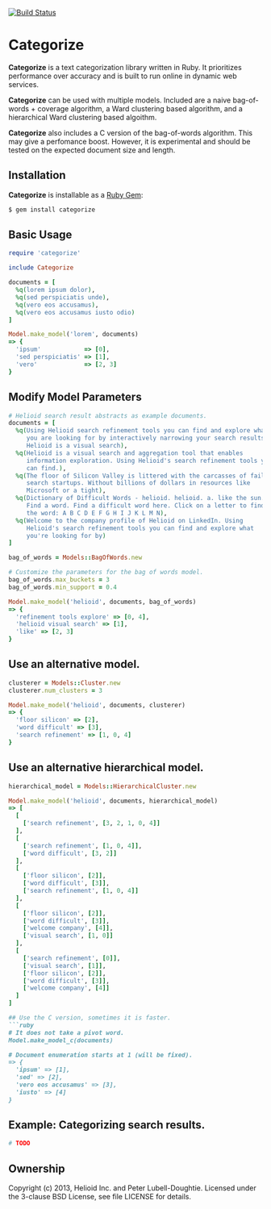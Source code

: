 [![Build Status](https://travis-ci.org/helioid/categorize.png?branch=master)](https://travis-ci.org/helioid/categorize)

# Categorize

**Categorize** is a text categorization library written in Ruby.  It
prioritizes performance over accuracy and is built to run online in dynamic web
services.

**Categorize** can be used with multiple models.  Included are a naive
bag-of-words + coverage algorithm, a Ward clustering based algorithm, and a
hierarchical Ward clustering based algoithm.

**Categorize** also includes a C version of the bag-of-words algorithm. This
may give a perfomance boost.  However, it is experimental and should be tested
on the expected document size and length.

## Installation

**Categorize** is installable as a [Ruby Gem](https://rubygems.org/gems/categorize):
```bash
$ gem install categorize
```

## Basic Usage
```ruby
require 'categorize'

include Categorize

documents = [
  %q(lorem ipsum dolor),
  %q(sed perspiciatis unde),
  %q(vero eos accusamus),
  %q(vero eos accusamus iusto odio)
]

Model.make_model('lorem', documents)
=> {
  'ipsum'            => [0],
  'sed perspiciatis' => [1],
  'vero'             => [2, 3]
}
```

## Modify Model Parameters
```ruby
# Helioid search result abstracts as example documents.
documents = [
  %q(Using Helioid search refinement tools you can find and explore what
     you are looking for by interactively narrowing your search results.
     Helioid is a visual search),
  %q(Helioid is a visual search and aggregation tool that enables
     information exploration. Using Helioid's search refinement tools you
     can find.),
  %q(The floor of Silicon Valley is littered with the carcasses of failed
     search startups. Without billions of dollars in resources like
     Microsoft or a tight),
  %q(Dictionary of Difficult Words - helioid. helioid. a. like the sun.
     Find a word. Find a difficult word here. Click on a letter to find
     the word: A B C D E F G H I J K L M N),
  %q(Welcome to the company profile of Helioid on LinkedIn. Using
     Helioid's search refinement tools you can find and explore what
     you're looking for by)
]

bag_of_words = Models::BagOfWords.new

# Customize the parameters for the bag of words model.
bag_of_words.max_buckets = 3
bag_of_words.min_support = 0.4

Model.make_model('helioid', documents, bag_of_words)
=> {
  'refinement tools explore' => [0, 4],
  'helioid visual search' => [1],
  'like' => [2, 3]
}
```

## Use an alternative model.
```ruby
clusterer = Models::Cluster.new
clusterer.num_clusters = 3

Model.make_model('helioid', documents, clusterer)
=> {
  'floor silicon' => [2],
  'word difficult' => [3],
  'search refinement' => [1, 0, 4]
}
```

## Use an alternative hierarchical model.
```ruby
hierarchical_model = Models::HierarchicalCluster.new

Model.make_model('helioid', documents, hierarchical_model)
=> [
  [
    ['search refinement', [3, 2, 1, 0, 4]]
  ],
  [
    ['search refinement', [1, 0, 4]],
    ['word difficult', [3, 2]]
  ],
  [
    ['floor silicon', [2]],
    ['word difficult', [3]],
    ['search refinement', [1, 0, 4]]
  ],
  [
    ['floor silicon', [2]],
    ['word difficult', [3]],
    ['welcome company', [4]],
    ['visual search', [1, 0]]
  ],
  [
    ['search refinement', [0]],
    ['visual search', [1]],
    ['floor silicon', [2]],
    ['word difficult', [3]],
    ['welcome company', [4]]
  ]
]

## Use the C version, sometimes it is faster.
```ruby
# It does not take a pivot word.
Model.make_model_c(documents)

# Document enumeration starts at 1 (will be fixed).
=> {
  'ipsum' => [1],
  'sed' => [2],
  'vero eos accusamus' => [3],
  'iusto' => [4]
}
```

## Example: Categorizing search results.
```ruby
# TODO
```

## Ownership

Copyright (c) 2013, Helioid Inc. and Peter Lubell-Doughtie. Licensed under the 3-clause BSD License, see file LICENSE for details.
